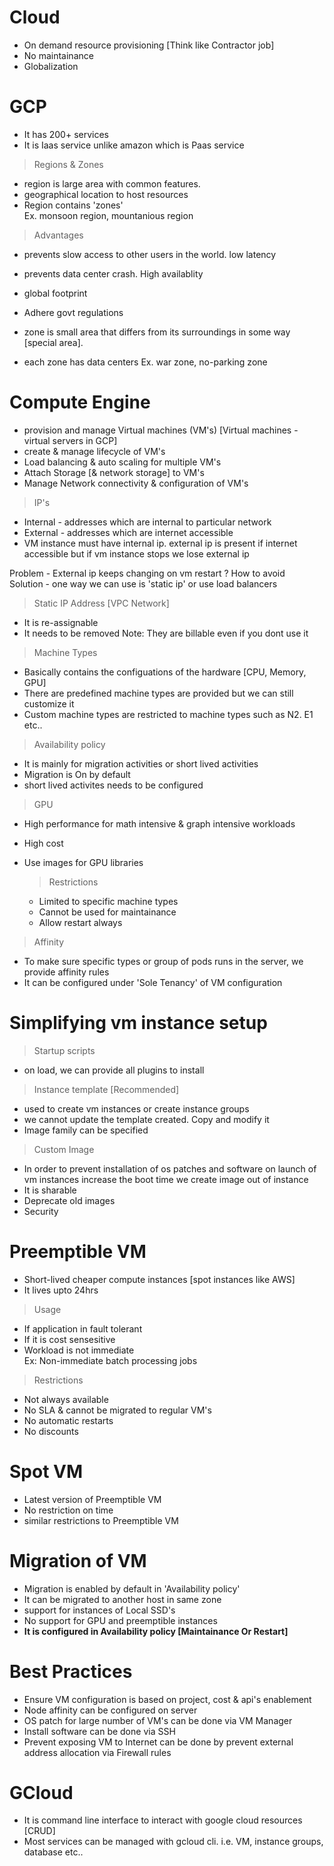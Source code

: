 # Cloud
- On demand resource provisioning [Think like Contractor job]
- No maintainance
- Globalization

# GCP
- It has 200+ services
- It is Iaas service unlike amazon which is Paas service

> Regions & Zones
- region is large area with common features. 
- geographical location to host resources
- Region contains 'zones'
<br> Ex. monsoon region, mountanious region <br>

> Advantages
- prevents slow access to other users in the world. low latency
- prevents data center crash. High availablity
- global footprint
- Adhere govt regulations

- zone is small area that differs from its surroundings in some way [special area]. 
- each zone has data centers
Ex. war zone, no-parking zone

# Compute Engine
- provision and manage Virtual machines (VM's) [Virtual machines - virtual servers in GCP]
- create & manage lifecycle of VM's
- Load balancing & auto scaling for multiple VM's
- Attach Storage [& network storage] to VM's
- Manage Network connectivity & configuration of VM's

> IP's
- Internal - addresses which are internal to particular network
- External - addresses which are internet accessible
- VM instance must have internal ip. external ip is present if internet accessible but if vm instance stops we lose external ip

Problem - External ip keeps changing on vm restart ? How to avoid <br>
Solution - one way we can use is 'static ip' or use load balancers

> Static IP Address [VPC Network]
- It is re-assignable
- It needs to be removed
Note: They are billable even if you dont use it 

> Machine Types
- Basically contains the configuations of the hardware [CPU, Memory, GPU]
- There are predefined machine types are provided but we can still customize it
- Custom machine types are restricted to machine types such as N2. E1 etc..

> Availability policy
- It is mainly for migration activities or short lived activities
- Migration is On by default
- short lived activites needs to be configured 

> GPU
- High performance for math intensive & graph intensive workloads
- High cost
- Use images for GPU libraries

  > Restrictions
  - Limited to specific machine types
  - Cannot be used for maintainance
  - Allow restart always

> Affinity
- To make sure specific types or group of pods runs in the server, we provide affinity rules
- It can be configured under 'Sole Tenancy' of VM configuration

# Simplifying vm instance setup
> Startup scripts
  - on load, we can provide all plugins to install

> Instance template [Recommended]
  - used to create vm instances or create instance groups
  - we cannot update the template created. Copy and modify it
  - Image family can be specified
  
> Custom Image
  - In order to prevent installation of os patches and software on launch of vm instances increase the boot time
  we create image out of instance
  - It is sharable
  - Deprecate old images
  - Security

# Preemptible VM
- Short-lived cheaper compute instances [spot instances like AWS]
- It lives upto 24hrs

> Usage
- If application in fault tolerant
- If it is cost sensesitive
- Workload is not immediate
<br>Ex: Non-immediate batch processing jobs

> Restrictions
- Not always available
- No SLA & cannot be migrated to regular VM's
- No automatic restarts
- No discounts

# Spot VM
- Latest version of Preemptible VM
- No restriction on time
- similar restrictions to Preemptible VM

# Migration of VM
- Migration is enabled by default in 'Availability policy'
- It can be migrated to another host in same zone
- support for instances of Local SSD's
- No support for GPU and preemptible instances
- **It is configured in Availability policy [Maintainance Or Restart]**

# Best Practices
- Ensure VM configuration is based on project, cost & api's enablement
- Node affinity can be configured on server
- OS patch for large number of VM's can be done via VM Manager
- Install software can be done via SSH
- Prevent exposing VM to Internet can be done by prevent external address allocation via Firewall rules

# GCloud
- It is command line interface to interact with google cloud resources [CRUD]
- Most services can be managed with gcloud cli. i.e. VM, instance groups, database etc..
